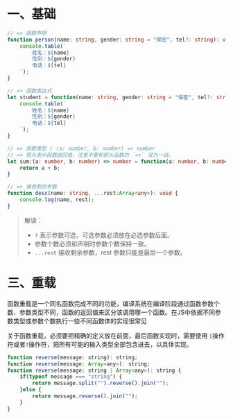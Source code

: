 # 一、基础
```typescript
// => 函数声明
function person(name: string, gender: string = "保密", tel?: string): void {
    console.table(`
        姓名：${name}
        性别：${gender}
        电话：${tel}
    `);
}

// => 函数表达式
let student = function(name: string, gender: string = "保密", tel?: string): void {
    console.table(`
        姓名：${name}
        性别：${gender}
        电话：${tel}
    `);
}

// => 函数类型 / (a: number, b: number) => number
// => 箭头表示函数返回值，注意不要和箭头函数的 `=>` 混为一谈。
let sum:(a: number, b: number) => number = function(a: number, b: number):number {
    return a + b;
}

// => 接收剩余参数
function desc(name: string, ...rest:Array<any>): void {
    console.log(name, rest);
}
```

> 解读：
>
> - `?` 表示参数可选，可选参数必须放在必选参数后面。
> - 参数个数必须和声明时参数个数保持一致。
> - `...rest` 接收剩余参数，rest 参数只能是最后一个参数。

# 三、重载

函数重载是一个同名函数完成不同的功能，编译系统在编译阶段通过函数参数个数、参数类型不同，函数的返回值来区分该调用哪一个函数。在JS中依据不同参数类型或参数个数执行一些不同函数体的实现很常见

关于函数重载，必须要把精确的定义放在前面，最后函数实现时，需要使用 `|`操作符或者`?`操作符，把所有可能的输入类型全部包含进去，以具体实现。

```js
function reverse(message: string): string;
function reverse(message: Array<any>): string;
function reverse(message: string | Array<any>): string {
    if(typeof message === "string") {
        return message.split("").reverse().join("");
    }else {
        return message.reverse().join("");
    }
}
```



